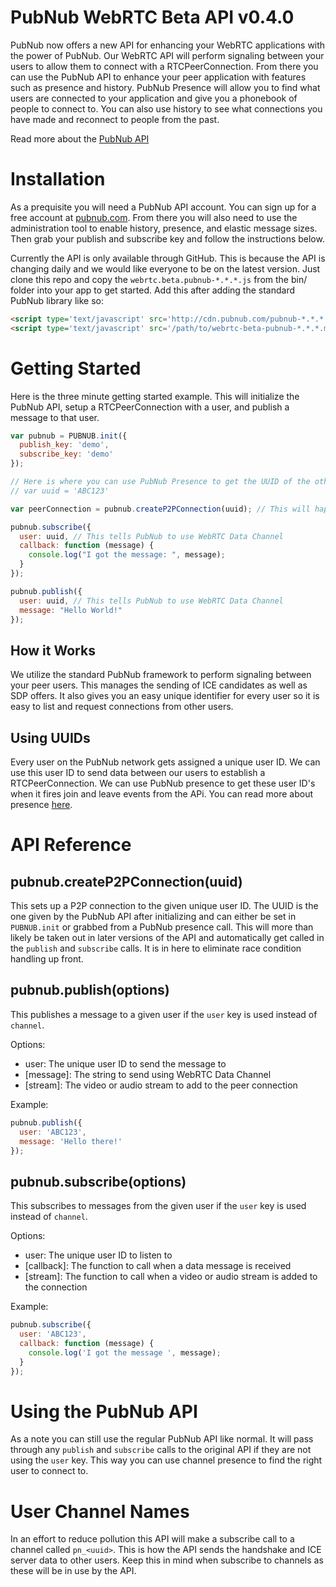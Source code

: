 PubNub WebRTC Beta API v0.4.0
======

PubNub now offers a new API for enhancing your WebRTC applications with the power of PubNub. Our WebRTC API will perform signaling between your users to allow them to connect with a RTCPeerConnection. From there you can use the PubNub API to enhance your peer application with features such as presence and history. PubNub Presence will allow you to find what users are connected to your application and give you a phonebook of people to connect to. You can also use history to see what connections you have made and reconnect to people from the past.

Read more about the [PubNub API](http://pubnub.com)

# Installation

As a prequisite you will need a PubNub API account. You can sign up for a free account at [pubnub.com](http://pubnub.com). From there you will also need to use the administration tool to enable history, presence, and elastic message sizes. Then grab your publish and subscribe key and follow the instructions below.

Currently the API is only available through GitHub. This is because the API is changing daily and we would like everyone to be on the latest version. Just clone this repo and copy the `webrtc.beta.pubnub-*.*.*.js` from the bin/ folder into your app to get started. Add this after adding the standard PubNub library like so:

```html
<script type='text/javascript' src='http://cdn.pubnub.com/pubnub-*.*.*.min.js'></script>
<script type='text/javascript' src='/path/to/webrtc-beta-pubnub-*.*.*.min.js'></script>
```

# Getting Started

Here is the three minute getting started example. This will initialize the PubNub API, setup a RTCPeerConnection with a user, and publish a message to that user.

```javascript
var pubnub = PUBNUB.init({
  publish_key: 'demo',
  subscribe_key: 'demo'
});

// Here is where you can use PubNub Presence to get the UUID of the other user
// var uuid = 'ABC123'

var peerConnection = pubnub.createP2PConnection(uuid); // This will happen automatically in later versions

pubnub.subscribe({
  user: uuid, // This tells PubNub to use WebRTC Data Channel
  callback: function (message) {
    console.log("I got the message: ", message);
  }
});

pubnub.publish({
  user: uuid, // This tells PubNub to use WebRTC Data Channel
  message: "Hello World!"
});
```

## How it Works

We utilize the standard PubNub framework to perform signaling between your peer users. This manages the sending of ICE candidates as well as SDP offers. It also gives you an easy unique identifier for every user so it is easy to list and request connections from other users.

## Using UUIDs

Every user on the PubNub network gets assigned a unique user ID. We can use this user ID to send data between our users to establish a RTCPeerConnection. We can use PubNub presence to get these user ID's when it fires join and leave events from the APi. You can read more about presence [here](http://www.pubnub.com/solutions/features).

# API Reference

## pubnub.createP2PConnection(uuid)

This sets up a P2P connection to the given unique user ID. The UUID is the one given by the PubNub API after initializing and can either be set in `PUBNUB.init` or grabbed from a PubNub presence call. This will more than likely be taken out in later versions of the API and automatically get called in the `publish` and `subscribe` calls. It is in here to eliminate race condition handling up front.

## pubnub.publish(options)

This publishes a message to a given user if the `user` key is used instead of `channel`.

Options:
* user: The unique user ID to send the message to
* [message]: The string to send using WebRTC Data Channel
* [stream]: The video or audio stream to add to the peer connection

Example:
```javascript
pubnub.publish({
  user: 'ABC123',
  message: 'Hello there!'
});
```

## pubnub.subscribe(options)

This subscribes to messages from the given user if the `user` key is used instead of `channel`.

Options:
* user: The unique user ID to listen to
* [callback]: The function to call when a data message is received
* [stream]: The function to call when a video or audio stream is added to the connection

Example:
```javascript
pubnub.subscribe({
  user: 'ABC123',
  callback: function (message) {
    console.log('I got the message ', message);
  }
});
```

# Using the PubNub API

As a note you can still use the regular PubNub API like normal. It will pass through any `publish` and `subscribe` calls to the original API if they are not using the `user` key. This way you can use channel presence to find the right user to connect to.

# User Channel Names

In an effort to reduce pollution this API will make a subscribe call to a channel called `pn_<uuid>`. This is how the API sends the handshake and ICE server data to other users. Keep this in mind when subscribe to channels as these will be in use by the API.
